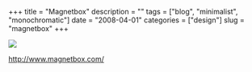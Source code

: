 +++
title = "Magnetbox"
description = ""
tags = ["blog", "minimalist", "monochromatic"]
date = "2008-04-01"
categories = ["design"]
slug = "magnetbox"
+++


 

  <div id="screens-thumbs" class="clearfix">
    <div class="txt-center" id="design-submission"><a href="http://www.magnetbox.com/"><img id='bluga-thumbnail-804' class='bluga-thumbnail large' src='//media.konigi.com/bluga/
wt47f277d31f936_1.jpg'/></a></div>  
  </div>   
<p><a href="http://www.magnetbox.com/">http://www.magnetbox.com/</a></p>




